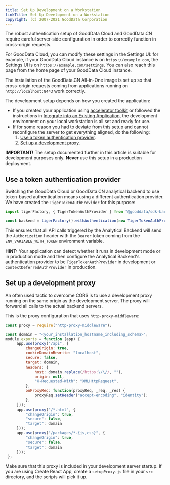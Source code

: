 ```yaml
---
title: Set Up Development on a Workstation
linkTitle: Set Up Development on a Workstation
copyright: (C) 2007-2021 GoodData Corporation
---
```


The robust authentication setup of GoodData Cloud and GoodData.CN require careful server-side configuration in order to correctly function in cross-origin requests.

For GoodData Cloud, you can modify these settings in the Settings UI: for example, if your GoodData Cloud instance is on `https://example.com`, the Settings UI is on `https://example.com/settings`. You can also reach this page from the home page of your GoodData Cloud instance.

The installation of the GoodData.CN All-in-One image is set up so that cross-origin requests coming from applications running on `http://localhost:8443` work correctly.

The development setup depends on how you created the application:

* If you created your application using [accelerator toolkit](02_start__using_boilerplate.md) or followed the instructions in
[Integrate into an Existing Application](06_cloudnative__integration.md), the development environment on your local workstation is all set and ready for use.
* If for some reason you had to deviate from this setup and cannot reconfigure the server to get everything aligned, do the following:
    1. [Use a token authentication provider](#use-a-token-authentication-provider).
    2. [Set up a development proxy](#set-up-a-development-proxy).

**IMPORTANT!** The setup documented further in this article is suitable for development purposes only. **Never** use this setup in a production deployment.

## Use a token authentication provider

Switching the GoodData Cloud or GoodData.CN analytical backend to use token-based authentication means using a different authentication provider. We have created the `TigerTokenAuthProvider` for this purpose:

```javascript
import tigerFactory, { TigerTokenAuthProvider } from "@gooddata/sdk-backend-tiger";

const backend = tigerFactory().withAuthentication(new TigerTokenAuthProvider(process.env.ENV_VARIABLE_WITH_TOKEN));
```

This ensures that all API calls triggered by the Analytical Backend will send the `Authorization` header with the `Bearer` token coming from the `ENV_VARIABLE_WITH_TOKEN` environment variable.

**HINT:** Your application can detect whether it runs in development mode or in production mode and then configure the Analytical Backend's authentication provider to be `TigerTokenAuthProvider` in development or `ContextDeferredAuthProvider` in production.

## Set up a development proxy

An often used tactic to overcome CORS is to use a development proxy running on the same origin as the development server. The proxy
will forward all calls to the actual backend servers.

This is the proxy configuration that uses `http-proxy-middleware`:

```javascript
const proxy = require("http-proxy-middleware");

const domain = "<your_installation_hostname_including_schema>";
module.exports = function (app) {
     app.use(proxy("/api", {
         changeOrigin: true,
         cookieDomainRewrite: "localhost",
         secure: false,
         target: domain,
         headers: {
             host: domain.replace(/https:\/\//, ""),
             origin: null,
             "X-Requested-With": "XMLHttpRequest",
         },
         onProxyReq: function(proxyReq, _req, _res) {
             proxyReq.setHeader("accept-encoding", "identity");
         },
     }));
     app.use(proxy("/*.html", {
         "changeOrigin": true,
         "secure": false,
         "target": domain
     }));
     app.use(proxy("/packages/*.{js,css}", {
         "changeOrigin": true,
         "secure": false,
         "target": domain
     }));
 };
```

Make sure that this proxy is included in your development server startup. If you are using Create React App, create a `setupProxy.js` file in your `src` directory, and the scripts will pick it up.

